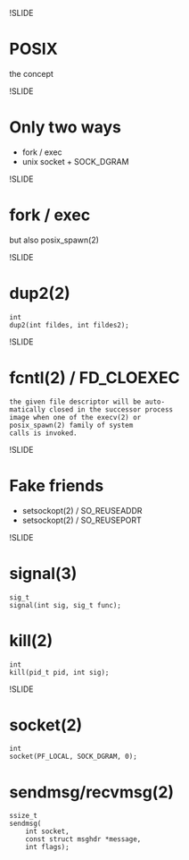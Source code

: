 !SLIDE
# POSIX

the concept

!SLIDE

# Only two ways

* fork / exec
* unix socket + SOCK_DGRAM

!SLIDE
# fork / exec

but also posix_spawn(2)

!SLIDE
# dup2(2)

	int
    dup2(int fildes, int fildes2);

!SLIDE
# fcntl(2) / FD_CLOEXEC

    the given file descriptor will be auto-
    matically closed in the successor process
    image when one of the execv(2) or
    posix_spawn(2) family of system
    calls is invoked.

!SLIDE
# Fake friends

* setsockopt(2) / SO_REUSEADDR
* setsockopt(2) / SO_REUSEPORT

!SLIDE
# signal(3)

	sig_t
    signal(int sig, sig_t func);

# kill(2)

	int
    kill(pid_t pid, int sig);

!SLIDE
# socket(2)

	int
    socket(PF_LOCAL, SOCK_DGRAM, 0);

# sendmsg/recvmsg(2)

	ssize_t
    sendmsg(
    	int socket,
    	const struct msghdr *message,
    	int flags);
